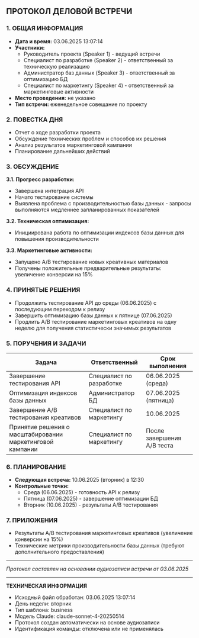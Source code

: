 ## ПРОТОКОЛ ДЕЛОВОЙ ВСТРЕЧИ

### 1. ОБЩАЯ ИНФОРМАЦИЯ
- **Дата и время:** 03.06.2025 13:07:14
- **Участники:** 
  - Руководитель проекта (Speaker 1) - ведущий встречи
  - Специалист по разработке (Speaker 2) - ответственный за техническую реализацию
  - Администратор баз данных (Speaker 3) - ответственный за оптимизацию БД
  - Специалист по маркетингу (Speaker 4) - ответственный за маркетинговые активности
- **Место проведения:** не указано
- **Тип встречи:** еженедельное совещание по проекту

### 2. ПОВЕСТКА ДНЯ
- Отчет о ходе разработки проекта
- Обсуждение технических проблем и способов их решения
- Анализ результатов маркетинговой кампании
- Планирование дальнейших действий

### 3. ОБСУЖДЕНИЕ

**3.1. Прогресс разработки:**
- Завершена интеграция API
- Начато тестирование системы
- Выявлена проблема с производительностью базы данных - запросы выполняются медленнее запланированных показателей

**3.2. Техническая оптимизация:**
- Инициирована работа по оптимизации индексов базы данных для повышения производительности

**3.3. Маркетинговые активности:**
- Запущено A/B тестирование новых креативных материалов
- Получены положительные предварительные результаты: увеличение конверсии на 15%

### 4. ПРИНЯТЫЕ РЕШЕНИЯ
- Продолжить тестирование API до среды (06.06.2025) с последующим переходом к релизу
- Завершить оптимизацию базы данных к пятнице (07.06.2025)
- Продлить A/B тестирование маркетинговых креативов на одну неделю для получения статистически значимых результатов

### 5. ПОРУЧЕНИЯ И ЗАДАЧИ

| Задача | Ответственный | Срок выполнения |
|--------|---------------|-----------------|
| Завершение тестирования API | Специалист по разработке | 06.06.2025 (среда) |
| Оптимизация индексов базы данных | Администратор БД | 07.06.2025 (пятница) |
| Завершение A/B тестирования креативов | Специалист по маркетингу | 10.06.2025 |
| Принятие решения о масштабировании маркетинговой кампании | Специалист по маркетингу | После завершения A/B теста |

### 6. ПЛАНИРОВАНИЕ
- **Следующая встреча:** 10.06.2025 (вторник) в 12:30
- **Контрольные точки:** 
  - Среда (06.06.2025) - готовность API к релизу
  - Пятница (07.06.2025) - завершение оптимизации БД
  - Вторник (10.06.2025) - результаты A/B тестирования

### 7. ПРИЛОЖЕНИЯ
- Результаты A/B тестирования маркетинговых креативов (увеличение конверсии на 15%)
- Технические метрики производительности базы данных (требуют дополнительного предоставления)

---
*Протокол составлен на основании аудиозаписи встречи от 03.06.2025*

---
**ТЕХНИЧЕСКАЯ ИНФОРМАЦИЯ**
- Исходный файл обработан: 03.06.2025 13:07:14
- День недели: вторник
- Тип шаблона: business
- Модель Claude: claude-sonnet-4-20250514
- Протокол создан автоматически на основе аудиозаписи
- Идентификация команды: отключена или не применялась